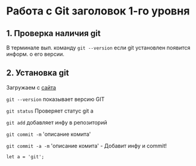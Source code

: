 # Работа с Git заголовок 1-го уровня

## 1. Проверка наличия git

В терминале вып. команду `git --version` если git установлен появится информ. о его версии.

## 2. Установка git

Загружаем с [сайта](https://git-scm.com/)

`git --version` показывает версию GIT

`git status` Проверяет статус git а

`git add` добавляет инфу в репозиторий

`git commit -m` 'описание комита'

`git commit -a -m` 'описание комита' - Добавит инфу и commit!

```JS
let a = 'git';

```

